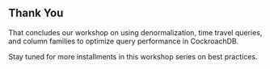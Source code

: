 ## Thank You

That concludes our workshop on using denormalization, time travel queries, and column families to optimize query performance in CockroachDB.

Stay tuned for more installments in this workshop series on best practices.
